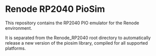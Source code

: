 # Renode RP2040 PioSim
This repository contains the RP2040 PIO emulator for the Renode environment. 

It is separated from the Renode_RP2040 root directory to automatically release a new version of the piosim library, compiled for all supported platforms.

